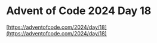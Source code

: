 # Advent of Code 2024 Day 18

[https://adventofcode.com/2024/day/18](https://adventofcode.com/2024/day/18)
